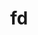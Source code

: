 ---
title: "fd"
layout: cache
categories: [package, develop]
meta: {"compilers": ["apple-clang@=16.0.0", "gcc@=10.5.0", "gcc@=13.3.0"], "num_specs": 22, "num_specs_by_stack": {"developer-tools-aarch64-linux-gnu": 6, "developer-tools-darwin": 7, "developer-tools-x86_64_v3-linux-gnu": 6, "root": 22}, "oss": ["centos7", "rhel8", "sequoia"], "platforms": ["darwin", "linux"], "stacks": ["developer-tools-aarch64-linux-gnu", "developer-tools-darwin", "developer-tools-x86_64_v3-linux-gnu", "root"], "targets": ["aarch64", "x86_64_v3"], "versions": ["10.2.0"]}
spec_details: [{"compiler": "gcc@=13.3.0", "hash": "225da3sfoddsgbd7kvvkashzzgm3n4tl", "os": "rhel8", "platform": "linux", "size": "-", "stacks": ["developer-tools-aarch64-linux-gnu", "root"], "target": "aarch64", "variants": ["build_system=cargo"], "versions": ["10.2.0"]}, {"compiler": "gcc@=13.3.0", "hash": "3ii3pxd26j2z74ufg3j5w4hb4g3nr2vi", "os": "rhel8", "platform": "linux", "size": "-", "stacks": ["developer-tools-aarch64-linux-gnu", "root"], "target": "aarch64", "variants": ["build_system=cargo"], "versions": ["10.2.0"]}, {"compiler": "apple-clang@=16.0.0", "hash": "3tmipuqhawh5ipu2ushjstzrdtbhnjtn", "os": "sequoia", "platform": "darwin", "size": "-", "stacks": ["developer-tools-darwin", "root"], "target": "aarch64", "variants": ["build_system=cargo"], "versions": ["10.2.0"]}, {"compiler": "gcc@=10.5.0", "hash": "64zlolsomwbp6ec4p57cdtvu5aflookv", "os": "centos7", "platform": "linux", "size": "-", "stacks": ["developer-tools-x86_64_v3-linux-gnu", "root"], "target": "x86_64_v3", "variants": ["build_system=cargo"], "versions": ["10.2.0"]}, {"compiler": "gcc@=13.3.0", "hash": "bnl3wicm54ejeoc3if6ukvgnqawqjfs2", "os": "rhel8", "platform": "linux", "size": "-", "stacks": ["developer-tools-aarch64-linux-gnu", "root"], "target": "aarch64", "variants": ["build_system=cargo"], "versions": ["10.2.0"]}, {"compiler": "apple-clang@=16.0.0", "hash": "dellaz3evi5wguejua5vn3oopdl3gz4w", "os": "sequoia", "platform": "darwin", "size": "-", "stacks": ["developer-tools-darwin", "root"], "target": "aarch64", "variants": ["build_system=cargo"], "versions": ["10.2.0"]}, {"compiler": "gcc@=13.3.0", "hash": "ezirgsruboohz25agrm5xwe63lubpt3i", "os": "rhel8", "platform": "linux", "size": "-", "stacks": ["developer-tools-aarch64-linux-gnu", "root"], "target": "aarch64", "variants": ["build_system=cargo"], "versions": ["10.2.0"]}, {"compiler": "apple-clang@=16.0.0", "hash": "j55atxbyk7bjxkoacmimlbmq4tvbuvc4", "os": "sequoia", "platform": "darwin", "size": "-", "stacks": ["developer-tools-darwin", "root"], "target": "aarch64", "variants": ["build_system=cargo"], "versions": ["10.2.0"]}, {"compiler": "gcc@=13.3.0", "hash": "jfewdsqe55b7jfzp5cjmgopl4iohjyn2", "os": "rhel8", "platform": "linux", "size": "-", "stacks": ["developer-tools-aarch64-linux-gnu", "root"], "target": "aarch64", "variants": ["build_system=cargo"], "versions": ["10.2.0"]}, {"compiler": "gcc@=10.5.0", "hash": "joex2spxvjezkdqdz36zjig2h35667lq", "os": "centos7", "platform": "linux", "size": "-", "stacks": ["developer-tools-x86_64_v3-linux-gnu", "root"], "target": "x86_64_v3", "variants": ["build_system=cargo"], "versions": ["10.2.0"]}, {"compiler": "apple-clang@=16.0.0", "hash": "jvecw5xobnrhqa32o7kwrsryzvb6yqwk", "os": "sequoia", "platform": "darwin", "size": "-", "stacks": ["developer-tools-darwin", "root"], "target": "aarch64", "variants": ["build_system=cargo"], "versions": ["10.2.0"]}, {"compiler": "gcc@=10.5.0", "hash": "mb6lur4ln6qu57qkh66ojf2qzs2julmg", "os": "centos7", "platform": "linux", "size": "-", "stacks": ["developer-tools-x86_64_v3-linux-gnu", "root"], "target": "x86_64_v3", "variants": ["build_system=cargo"], "versions": ["10.2.0"]}, {"compiler": "gcc@=10.5.0", "hash": "mxmficfsdmjotdurxyuyiry6rv7vyfkv", "os": "centos7", "platform": "linux", "size": "-", "stacks": ["developer-tools-x86_64_v3-linux-gnu", "root"], "target": "x86_64_v3", "variants": ["build_system=cargo"], "versions": ["10.2.0"]}, {"compiler": "apple-clang@=16.0.0", "hash": "obvrgoymhigr64zr6ntf3mj6dmpvz4uj", "os": "sequoia", "platform": "darwin", "size": "-", "stacks": ["root"], "target": "aarch64", "variants": ["build_system=cargo"], "versions": ["10.2.0"]}, {"compiler": "gcc@=10.5.0", "hash": "oc3tzcs2yoy4hxbdy763a7i7hmvwqiby", "os": "centos7", "platform": "linux", "size": "-", "stacks": ["developer-tools-x86_64_v3-linux-gnu", "root"], "target": "x86_64_v3", "variants": ["build_system=cargo"], "versions": ["10.2.0"]}, {"compiler": "apple-clang@=16.0.0", "hash": "oda7akz2m6u7sv4xipe66wcd7ar24qxh", "os": "sequoia", "platform": "darwin", "size": "-", "stacks": ["developer-tools-darwin", "root"], "target": "aarch64", "variants": ["build_system=cargo"], "versions": ["10.2.0"]}, {"compiler": "gcc@=10.5.0", "hash": "ozjdycsqb64rkgry6nkm5cvsklt7amck", "os": "centos7", "platform": "linux", "size": "-", "stacks": ["root"], "target": "x86_64_v3", "variants": ["build_system=cargo"], "versions": ["10.2.0"]}, {"compiler": "apple-clang@=16.0.0", "hash": "rvv35lixuiwgp5uranq4xu65vbj3fv35", "os": "sequoia", "platform": "darwin", "size": "-", "stacks": ["developer-tools-darwin", "root"], "target": "aarch64", "variants": ["build_system=cargo"], "versions": ["10.2.0"]}, {"compiler": "gcc@=13.3.0", "hash": "u5cdush36u75trjxj53iefc5gdag4kfl", "os": "rhel8", "platform": "linux", "size": "-", "stacks": ["root"], "target": "aarch64", "variants": ["build_system=cargo"], "versions": ["10.2.0"]}, {"compiler": "gcc@=10.5.0", "hash": "us6gcwaabfa4w7sqbydd4g3q7ttid6pd", "os": "centos7", "platform": "linux", "size": "-", "stacks": ["developer-tools-x86_64_v3-linux-gnu", "root"], "target": "x86_64_v3", "variants": ["build_system=cargo"], "versions": ["10.2.0"]}, {"compiler": "gcc@=13.3.0", "hash": "w54odlnmgb5gccwkjiy5oqex5t4oiwo2", "os": "rhel8", "platform": "linux", "size": "-", "stacks": ["developer-tools-aarch64-linux-gnu", "root"], "target": "aarch64", "variants": ["build_system=cargo"], "versions": ["10.2.0"]}, {"compiler": "apple-clang@=16.0.0", "hash": "xtck6tfq2foouku33ho4bjuizcabtyg7", "os": "sequoia", "platform": "darwin", "size": "-", "stacks": ["developer-tools-darwin", "root"], "target": "aarch64", "variants": ["build_system=cargo"], "versions": ["10.2.0"]}]
---